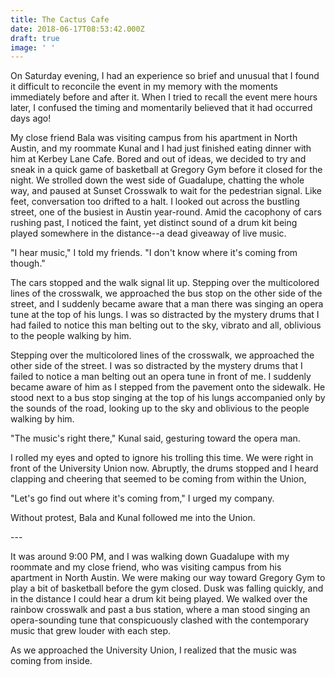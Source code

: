```yaml
---
title: The Cactus Cafe
date: 2018-06-17T08:53:42.000Z
draft: true
image: ' '
---
```

On Saturday evening, I had an experience so brief and unusual that I found it difficult to reconcile the event in my memory with the moments immediately before and after it. When I tried to recall the event mere hours later, I confused the timing and momentarily believed that it had occurred days ago! 

My close friend Bala was visiting campus from his apartment in North Austin, and my roommate Kunal and I had just finished eating dinner with him at Kerbey Lane Cafe. Bored and out of ideas, we decided to try and sneak in a quick game of basketball at Gregory Gym before it closed for the night. We strolled down the west side of Guadalupe, chatting the whole way, and paused at Sunset Crosswalk to wait for the pedestrian signal. Like feet, conversation too drifted to a halt. I looked out across the bustling street, one of the busiest in Austin year-round. Amid the cacophony of cars rushing past, I noticed the faint, yet distinct sound of a drum kit being played somewhere in the distance--a dead giveaway of live music. 

"I hear music," I told my friends. "I don't know where it's coming from though."

The cars stopped and the walk signal lit up. Stepping over the multicolored lines of the crosswalk, we approached the bus stop on the other side of the street, and I suddenly became aware that a man there was singing an opera tune at the top of his lungs. I was so distracted by the mystery drums that I had failed to notice this man belting out to the sky, vibrato and all, oblivious to the people walking by him. 

Stepping over the multicolored lines of the crosswalk, we approached the other side of the street. I was so distracted by the mystery drums that I failed to notice a man belting out an opera tune in front of me. I suddenly became aware of him as I stepped from the pavement onto the sidewalk. He stood next to a bus stop singing at the top of his lungs accompanied only by the sounds of the road, looking up to the sky and oblivious to the people walking by him. 

"The music's right there," Kunal said, gesturing toward the opera man. 

I rolled my eyes and opted to ignore his trolling this time. We were right in front of the University Union now. Abruptly, the drums stopped and I heard clapping and cheering that seemed to be coming from within the Union, 

"Let's go find out where it's coming from," I urged my company.

Without protest, Bala and Kunal followed me into the Union. 

\---

It was around 9:00 PM, and I was walking down Guadalupe with my roommate and my close friend, who was visiting campus from his apartment in North Austin. We were making our way toward Gregory Gym to play a bit of basketball before the gym closed. Dusk was falling quickly, and in the distance I could hear a drum kit being played. We walked over the rainbow crosswalk and past a bus station, where a man stood singing an opera-sounding tune that conspicuously clashed with the contemporary music that grew louder with each step. 

As we approached the University Union, I realized that the music was coming from inside.
